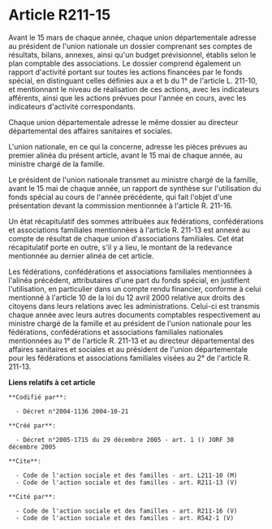 # Article R211-15

Avant le 15 mars de chaque année, chaque union départementale adresse au président de l'union nationale un dossier comprenant
ses comptes de résultats, bilans, annexes, ainsi qu'un budget prévisionnel, établis selon le plan comptable des associations.
Le dossier comprend également un rapport d'activité portant sur toutes les actions financées par le fonds spécial, en
distinguant celles définies aux a et b du 1° de l'article L. 211-10, et mentionnant le niveau de réalisation de ces actions,
avec les indicateurs afférents, ainsi que les actions prévues pour l'année en cours, avec les indicateurs d'activité
correspondants.

Chaque union départementale adresse le même dossier au directeur départemental des affaires sanitaires et sociales.

L'union nationale, en ce qui la concerne, adresse les pièces prévues au premier alinéa du présent article, avant le 15 mai de
chaque année, au ministre chargé de la famille.

Le président de l'union nationale transmet au ministre chargé de la famille, avant le 15 mai de chaque année, un rapport de
synthèse sur l'utilisation du fonds spécial au cours de l'année précédente, qui fait l'objet d'une présentation devant la
commission mentionnée à l'article R. 211-16.

Un état récapitulatif des sommes attribuées aux fédérations, confédérations et associations familiales mentionnées à
l'article R. 211-13 est annexé au compte de résultat de chaque union d'associations familiales. Cet état récapitulatif porte
en outre, s'il y a lieu, le montant de la redevance mentionnée au dernier alinéa de cet article.

Les fédérations, confédérations et associations familiales mentionnées à l'alinéa précédent, attributaires d'une part du
fonds spécial, en justifient l'utilisation, en particulier dans un compte rendu financier, conforme à celui mentionné à
l'article 10 de la loi du 12 avril 2000 relative aux droits des citoyens dans leurs relations avec les administrations.
Celui-ci est transmis chaque année avec leurs autres documents comptables respectivement au ministre chargé de la famille et
au président de l'union nationale pour les fédérations, confédérations et associations familiales nationales mentionnées au
1° de l'article R. 211-13 et au directeur départemental des affaires sanitaires et sociales et au président de l'union
départementale pour les fédérations et associations familiales visées au 2° de l'article R. 211-13.

**Liens relatifs à cet article**

	**Codifié par**:

	  - Décret n°2004-1136 2004-10-21

	**Créé par**:

	  - Décret n°2005-1715 du 29 décembre 2005 - art. 1 () JORF 30 décembre 2005

	**Cite**:

	  - Code de l'action sociale et des familles - art. L211-10 (M)
	  - Code de l'action sociale et des familles - art. R211-13 (V)

	**Cité par**:

	  - Code de l'action sociale et des familles - art. R211-16 (V)
	  - Code de l'action sociale et des familles - art. R542-1 (V)
